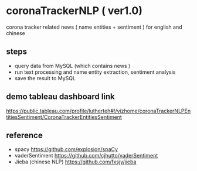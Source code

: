 # coronaTrackerNLP ( ver1.0)
corona tracker related news ( name entities + sentiment ) for english and chinese

## steps
- query data from MySQL (which contains news )
- run text processing and name entity extraction, sentiment analysis
- save the result to MySQL


## demo tableau dashboard link
https://public.tableau.com/profile/lutherteh#!/vizhome/coronaTrackerNLPEntitiesSentiment/CoronaTrackerEntitiesSentiment

## reference 
- spacy https://github.com/explosion/spaCy
- vaderSentiment https://github.com/cjhutto/vaderSentiment
- Jieba (chinese NLP) https://github.com/fxsjy/jieba
